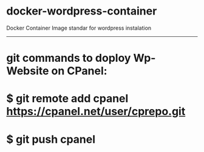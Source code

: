 # docker-wordpress-container
Docker Container Image standar for wordpress instalation

____________________________________________________________________________________________________


# git commands to doploy Wp-Website on CPanel:
# $ git remote add cpanel https://cpanel.net/user/cprepo.git
# $ git push cpanel

